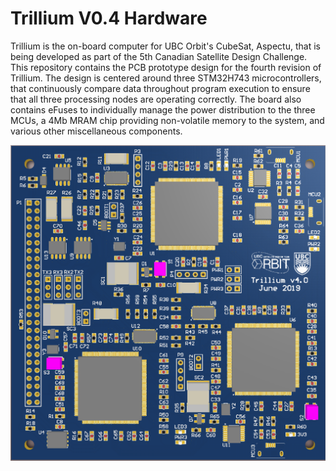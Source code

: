 # Trillium V0.4 Hardware
Trillium is the on-board computer for UBC Orbit's CubeSat, Aspectu, that is being developed as part of the 5th Canadian Satellite Design Challenge. This repository contains the PCB prototype design for the fourth revision of Trillium. The design is centered around three STM32H743 microcontrollers, that continuously compare data throughout program execution to ensure that all three processing nodes are operating correctly. The board also contains eFuses to individually manage the power distribution to the three MCUs, a 4Mb MRAM chip providing non-volatile memory to the system, and various other miscellaneous components.

![TrilliumV4](https://github.com/andradazoltan/trillium_v0.4_hardware/blob/master/TrilliumV4/TrilliumV4.PNG)
